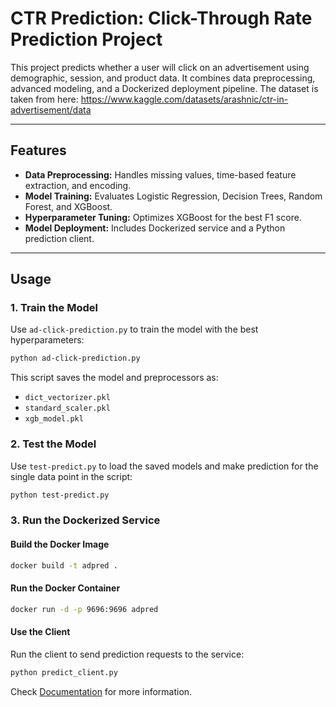 
# CTR Prediction: Click-Through Rate Prediction Project

This project predicts whether a user will click on an advertisement using demographic, session, and product data. It combines data preprocessing, advanced modeling, and a Dockerized deployment pipeline.
The dataset is taken from here: https://www.kaggle.com/datasets/arashnic/ctr-in-advertisement/data

---

## Features
- **Data Preprocessing:** Handles missing values, time-based feature extraction, and encoding.
- **Model Training:** Evaluates Logistic Regression, Decision Trees, Random Forest, and XGBoost.
- **Hyperparameter Tuning:** Optimizes XGBoost for the best F1 score.
- **Model Deployment:** Includes Dockerized service and a Python prediction client.

---

## Usage

### 1. Train the Model
Use `ad-click-prediction.py` to train the model with the best hyperparameters:
```bash
python ad-click-prediction.py
```
This script saves the model and preprocessors as:
- `dict_vectorizer.pkl`
- `standard_scaler.pkl`
- `xgb_model.pkl`

### 2. Test the Model
Use `test-predict.py` to load the saved models and make prediction for the single data point in the script:
```bash
python test-predict.py
```

### 3. Run the Dockerized Service

#### Build the Docker Image
```bash
docker build -t adpred .
```

#### Run the Docker Container
```bash
docker run -d -p 9696:9696 adpred
```

#### Use the Client
Run the client to send prediction requests to the service:
```bash
python predict_client.py
```

Check [Documentation](Documentation/documentation.pdf) for more information.